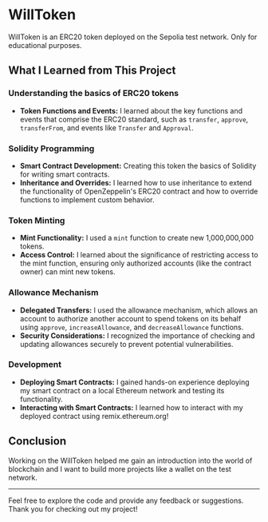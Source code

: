 # WillToken

WillToken is an ERC20 token deployed on the Sepolia test network. Only for educational purposes.

## What I Learned from This Project

### Understanding the basics of ERC20 tokens

- **Token Functions and Events:** I learned about the key functions and events that comprise the ERC20 standard, such as `transfer`, `approve`, `transferFrom`, and events like `Transfer` and `Approval`.

### Solidity Programming

- **Smart Contract Development:** Creating this token the basics of Solidity for writing smart contracts.
- **Inheritance and Overrides:** I learned how to use inheritance to extend the functionality of OpenZeppelin's ERC20 contract and how to override functions to implement custom behavior.

### Token Minting

- **Mint Functionality:** I used a `mint` function to create new 1,000,000,000 tokens.
- **Access Control:** I learned about the significance of restricting access to the mint function, ensuring only authorized accounts (like the contract owner) can mint new tokens.

### Allowance Mechanism

- **Delegated Transfers:** I used  the allowance mechanism, which allows an account to authorize another account to spend tokens on its behalf using `approve`, `increaseAllowance`, and `decreaseAllowance` functions.
- **Security Considerations:** I recognized the importance of checking and updating allowances securely to prevent potential vulnerabilities.


### Development

- **Deploying Smart Contracts:** I gained hands-on experience deploying my smart contract on a local Ethereum network and testing its functionality.
- **Interacting with Smart Contracts:** I learned how to interact with my deployed contract using remix.ethereum.org! 

## Conclusion

Working on the WillToken helped me gain an introduction into the world of blockchain and I want to build more projects like a wallet on the test network.

---

Feel free to explore the code and provide any feedback or suggestions. Thank you for checking out my project!
